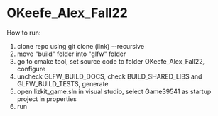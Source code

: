 # OKeefe_Alex_Fall22
How to run:
1. clone repo using git clone (link) --recursive
2. move "build" folder into "glfw" folder
3. go to cmake tool, set source code to folder OKeefe_Alex_Fall22, configure 
4. uncheck GLFW_BUILD_DOCS, check BUILD_SHARED_LIBS and GLFW_BUILD_TESTS, generate
5. open lizkit_game.sln in visual studio, select Game39541 as startup project in properties
6. run
